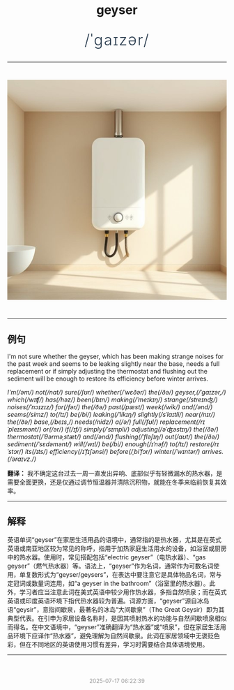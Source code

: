 <div align="center">

# geyser

<div style="margin: 30px 0;">
<h1 style="font-size: 2.5em; font-weight: 300; letter-spacing: 2px; margin: 0; color: #2c3e50;">
/ˈgaɪzər/
</h1>
</div>

</div>

---

<div align="center" style="margin: 40px 0;">

![geyser](images/geyser.png)

</div>

---

## 例句

I'm not sure whether the geyser, which has been making strange noises for the past week and seems to be leaking slightly near the base, needs a full replacement or if simply adjusting the thermostat and flushing out the sediment will be enough to restore its efficiency before winter arrives.

*I'm(/əm/) not(/nɑt/) sure(/ʃʊr/) whether(/ˈwɛðər/) the(/ðə/) geyser,(/ˈgaɪzər,/) which(/wɪʧ/) has(/həz/) been(/bɪn/) making(/ˈmeɪkɪŋ/) strange(/streɪnʤ/) noises(/ˈnɔɪzɪz/) for(/fər/) the(/ðə/) past(/pæst/) week(/wik/) and(/ənd/) seems(/simz/) to(/tɪ/) be(/bi/) leaking(/ˈlikɪŋ/) slightly(/sˈlaɪtli/) near(/nɪr/) the(/ðə/) base,(/beɪs,/) needs(/nidz/) a(/ə/) full(/fʊl/) replacement(/rɪˈpleɪsmənt/) or(/ər/) if(/ɪf/) simply(/ˈsɪmpli/) adjusting(/əˈʤəstɪŋ/) the(/ðə/) thermostat(/ˈθərməˌstæt/) and(/ənd/) flushing(/ˈfləʃɪŋ/) out(/aʊt/) the(/ðə/) sediment(/ˈsɛdəmənt/) will(/wɪl/) be(/bi/) enough(/ɪˈnəf/) to(/tɪ/) restore(/rɪˈstɔr/) its(/ɪts/) efficiency(/ɪˈfɪʃənsi/) before(/ˌbiˈfɔr/) winter(/ˈwɪntər/) arrives.(/əraɪvz./)*

**翻译：** 我不确定这台过去一周一直发出异响、底部似乎有轻微漏水的热水器，是需要全面更换，还是仅通过调节恒温器并清除沉积物，就能在冬季来临前恢复其效率。

---

## 解释

英语单词“geyser”在家居生活用品的语境中，通常指的是热水器，尤其是在英式英语或南亚地区较为常见的称呼，指用于加热家庭生活用水的设备，如浴室或厨房中的热水器。使用时，常见搭配包括“electric geyser”（电热水器）、“gas geyser”（燃气热水器）等。语法上，“geyser”作为名词，通常作为可数名词使用，单复数形式为“geyser/geysers”，在表达中要注意它是具体物品名词，常与定冠词或数量词连用，如“a geyser in the bathroom”（浴室里的热水器）。此外，学习者应当注意此词在美式英语中较少用作热水器，多指自然喷泉；而在英式英语或印度英语环境下指代热水器较为普遍。词源方面，“geyser”源自冰岛语“geysir”，意指间歇泉，最著名的冰岛“大间歇泉”（The Great Geysir）即为其典型代表。在引申为家居设备名称时，是因其喷射热水的功能与自然间歇喷泉相似而得名。在中文语境中，“geyser”准确翻译为“热水器”或“喷泉”，但在家居生活用品环境下应译作“热水器”，避免理解为自然间歇泉。此词在家居领域中无褒贬色彩，但在不同地区的英语使用习惯有差异，学习时需要结合具体语境使用。


---

<div align="center" style="margin-top: 50px;">
<small style="color: #999; font-size: 0.9em;">2025-07-17 06:22:39</small>
</div>

